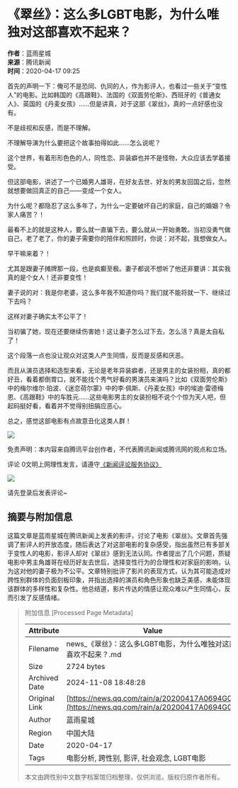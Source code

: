 # 《翠丝》：这么多LGBT电影，为什么唯独对这部喜欢不起来？

**作者**：蓝雨星城  
**来源**：腾讯新闻  
**时间**：2020-04-17 09:25  

首先的声明一下：俺可不是恐同、仇同的人，作为影评人，也看过一些关于“变性人”的电影。比如韩国的《高跟鞋》、法国的《双面劳伦斯》、西班牙的《普通女人》、英国的《丹麦女孩》……但是讲真，对于这部《翠丝》，真的一点好感也没有。

不是歧视和反感，而是不理解。

不理解导演为什么要把这个故事拍得如此……怎么说呢？

这个世界，有着形形色色的人，同性恋、异装癖也并不是怪物，大众应该去学着接受。

但这部电影，讲述了一个已婚男人雄哥，在好友去世、好友的男友回国之后，忽然就想要做回真正的自己——变成一个女人。

为什么呢？都隐忍了这么多年了，为什么一定要破坏自己的家庭，自己的婚姻？令家人痛苦？！

最看不上的就是这种人，要么就一直骗下去，要么就从一开始勇敢。当初没勇气做自己，老了老了，你的妻子需要你的陪伴和照顾时，你说：对不起，我想做女人。

早干嘛来着？！

尤其是跟妻子摊牌那一段，也是疯癫至极。妻子都说不想听了他还非要讲：其实我真的是个女人！还非要变性！

妻子说的对：我是你老婆，这么多年我不知道你吗？我们就不能将就一下、继续过下去吗？

这样对妻子确实太不公平了！

当初骗了她，现在还要继续伤害她！这让妻子怎么过下去，怎么活？真是太自私了！

这个段落一点也没让观众对这类人产生同情，反而是反感和厌恶。

而且从演员选择和造型来看，无论是老年异装癖者，还是男主的女装扮相，真的都好丑，看着都倒胃口，就不能找个秀气好看的男演员来演吗？比如《双面劳伦斯》中的梅尔维尔·珀波、《迷恋荷尔蒙》中的李·佩斯、《丹麦女孩》中的埃迪·雷德梅恩、《高跟鞋》中的车胜元……这些电影男主的女装扮相不说个个惊为天人吧，但起码挺好看，看着并不觉得别扭膈应恶心。

总之，感觉这部电影有点故意丑化这类人群！

![](https://inews.gtimg.com/newsapp_bt/0/1012205723968_6694/0)

免责声明：本内容来自腾讯平台创作者，不代表腾讯新闻或腾讯网的观点和立场。

评论 0文明上网理性发言，请遵守[《新闻评论服务协议》](https://new.qq.com/static/coralinfo.htm)

![](http://inews.gtimg.com/newsapp_ls/0/12597139796/0)

请先登录后发表评论~

## 摘要与附加信息

<!-- tcd_abstract -->
这篇文章是蓝雨星城在腾讯新闻上发表的影评，讨论了电影《翠丝》。文章首先强调了影评人的开放态度，随后表达了对这部电影的复杂感受，指出虽然已有多部关于变性人的电影，影评人却对《翠丝》感到无法认同。作者提出了几个问题，质疑电影中男主角雄哥在经历好友去世后，选择变性行为的合理性和对家庭的影响，认为这对他的妻子极为不公平。文章特别批评了影片的表现方式，认为其可能造成对跨性别群体的负面刻板印象，并指出选择的演员和角色形象也缺乏美感，未能体现该群体的多样性和复杂性。他总结道，影片传达的情感让观众难以产生同情心，反而引发了反感情绪。
<!-- tcd_abstract_end -->

> 附加信息 [Processed Page Metadata]
>
> | Attribute       | Value                                  |
> |-----------------|----------------------------------------|
> | Filename        | news_《翠丝》：这么多LGBT电影，为什么唯独对这部喜欢不起来？.md                             |
> | Size            | 2724 bytes                           |
> | Archived Date   | 2024-11-08 18:48:28                             |
> | Original Link   | [https://news.qq.com/rain/a/20200417A0694G00](https://news.qq.com/rain/a/20200417A0694G00)                       |
> | Author          | 蓝雨星城                               |
> | Region          | 中国大陆                               |
> | Date            | 2020-04-17                                 |
> | Tags            | 电影分析, 跨性别, 影评, 社会观念, LGBT电影                                 |
>
> 本文由跨性别中文数字档案馆归档整理，仅供浏览。版权归原作者所有。
>